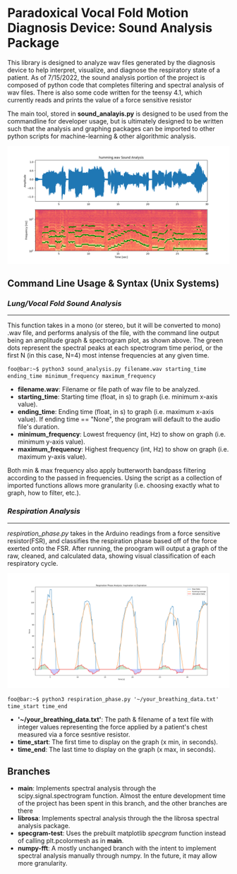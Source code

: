 # **Paradoxical Vocal Fold Motion Diagnosis Device: Sound Analysis Package**
This library is designed to analyze wav files generated by the diagnosis device to help interpret, visualize, and diagnose the respiratory state of a patient. As of 7/15/2022, the sound analysis portion of the project is composed of python code that completes filtering and spectral analysis of wav files. There is also some code written for the teensy 4.1, which currently reads and prints the value of a force sensitive resistor

The main tool, stored in __sound_analayis.py__ is designed to be used from the commandline for developer usage, but is ultimately designed to be written such that the analysis and graphing packages can be imported to other python scripts for machine-learning & other algorithmic analysis.

![Sample Spectral Analysis](/Sample_Images/spectrogram_sound_analysis_sample.png)

## **Command Line Usage & Syntax (Unix Systems)**
### *Lung/Vocal Fold Sound Analysis*
---
This function takes in a mono (or stereo, but it will be converted to mono) .wav file, and performs analysis of the file, with the command line output being an amplitude graph & spectrogram plot, as shown above. The green dots represent the spectral peaks at each spectrogram time period, or the first N (in this case, N=4) most intense frequencies at any given time.
```console
foo@bar:~$ python3 sound_analysis.py filename.wav starting_time ending_time minimum_frequency maximum_frequency
```

- **filename.wav**: Filename or file path of wav file to be analyzed.
- **starting_time**: Starting time (float, in s) to graph (i.e. minimum x-axis value).
- **ending_time**: Ending time (float, in s) to graph (i.e. maximum x-axis value). If ending time == "None", the program will default to the audio file's duration.
- **minimum_frequency**: Lowest frequency (int, Hz) to show on graph (i.e. minimum y-axis value).
- **maximum_frequency**: Highest frequency (int, Hz) to show on graph (i.e. maximum y-axis value).

Both min & max frequency also apply butterworth bandpass filtering according to the passed in frequencies. Using the script as a collection of imported functions allows more granularity (i.e. choosing exactly what to graph, how to filter, etc.).

### *Respiration Analysis*
---
*respiration_phase.py* takes in the Arduino readings from a force sensitive resistor(FSR), and classifies the respiration phase based off of the force exerted onto the FSR. After running, the proogram will output a graph of the raw, cleaned, and calculated data, showing visual classification of each respiratory cycle.

![Sample Spectral Analysis](/Sample_Images/sample_resp_analysis.png)
```console
foo@bar:~$ python3 respiration_phase.py '~/your_breathing_data.txt' time_start time_end
```
- **'~/your_breathing_data.txt'**: The path & filename of a text file with integer values representing the force applied by a patient's chest measured via a force sesntive resistor.
- **time_start**: The first time to display on the graph (x min, in seconds).
- **time_end**: The last time to display on the graph (x max, in seconds).

## Branches
- **main**: Implements spectral analysis through the scipy.signal.spectrogram function. Almost the enture development time of the project has been spent in this branch, and the other branches are there 
- **librosa**: Implements spectral analysis through the the librosa spectral analysis package.
- **specgram-test**: Uses the prebuilt matplotlib *specgram* function instead of calling plt.pcolormesh as in **main**.
- **numpy-fft**: A mostly unchanged branch with the intent to implement spectral analysis manually through numpy. In the future, it may allow more granularity.